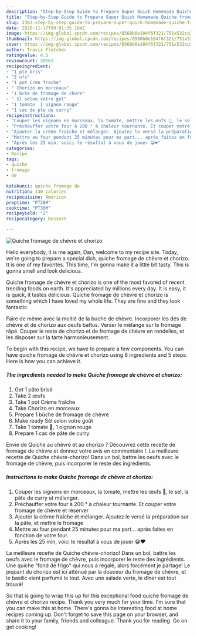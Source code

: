 ```yaml
---
description: "Step-by-Step Guide to Prepare Super Quick Homemade Quiche fromage de chèvre et chorizo"
title: "Step-by-Step Guide to Prepare Super Quick Homemade Quiche fromage de chèvre et chorizo"
slug: 2382-step-by-step-guide-to-prepare-super-quick-homemade-quiche-fromage-de-chevre-et-chorizo
date: 2020-11-17T09:01:35.104Z
image: https://img-global.cpcdn.com/recipes/8568b0e104f6f321/751x532cq70/quiche-fromage-de-chevre-et-chorizo-photo-principale-de-la-recette.jpg
thumbnail: https://img-global.cpcdn.com/recipes/8568b0e104f6f321/751x532cq70/quiche-fromage-de-chevre-et-chorizo-photo-principale-de-la-recette.jpg
cover: https://img-global.cpcdn.com/recipes/8568b0e104f6f321/751x532cq70/quiche-fromage-de-chevre-et-chorizo-photo-principale-de-la-recette.jpg
author: Travis Fletcher
ratingvalue: 4.5
reviewcount: 20561
recipeingredient:
- "1 pte bris"
- "2 ufs"
- "1 pot Crme frache"
- " Chorizo en morceaux"
- "1 bche de fromage de chvre"
- " Sl selon votre got"
- "1 tomate  1 oignon rouge"
- "1 cac de pte de curry"
recipeinstructions:
- "Couper les oignons en morceaux, la tomate, mettre les œufs 🥚, le sel, la pâte de curry et mélanger."
- "Préchauffer votre four à 200 ° à chaleur tournante. Et couper votre fromage de chèvre et réserver"
- "Ajouter la crème fraîche et mélanger. Ajoutez le versé la préparation sur la pâte, et mettre le fromage"
- "Mettre au four pendant 25 minutes pour ma part... après faites en fonction de votre four."
- "Après les 25 min, voici le résultat à vous de jouer 😁❤️"
categories:
- Recipe
tags:
- quiche
- fromage
- de

katakunci: quiche fromage de 
nutrition: 130 calories
recipecuisine: American
preptime: "PT28M"
cooktime: "PT30M"
recipeyield: "2"
recipecategory: Dessert

---
```



![Quiche fromage de chèvre et chorizo](https://img-global.cpcdn.com/recipes/8568b0e104f6f321/751x532cq70/quiche-fromage-de-chevre-et-chorizo-photo-principale-de-la-recette.jpg)

Hello everybody, it is me again, Dan, welcome to my recipe site. Today, we're going to prepare a special dish, quiche fromage de chèvre et chorizo. It is one of my favorites. This time, I'm gonna make it a little bit tasty. This is gonna smell and look delicious.

Quiche fromage de chèvre et chorizo is one of the most favored of recent trending foods on earth. It's appreciated by millions every day. It is easy, it is quick, it tastes delicious. Quiche fromage de chèvre et chorizo is something which I have loved my whole life. They are fine and they look fantastic.

Faire de même avec la moitié de la buche de chèvre. Incorporer les dés de chèvre et de chorizo aux oeufs battus. Verser le mélange sur le fromage râpé. Couper le reste de chorizo et de fromage de chèvre en rondelles, et les disposer sur la tarte harmonieusement.


To begin with this recipe, we have to prepare a few components. You can have quiche fromage de chèvre et chorizo using 8 ingredients and 5 steps. Here is how you can achieve it.

<!--inarticleads1-->

##### The ingredients needed to make Quiche fromage de chèvre et chorizo:

1. Get 1 pâte brisé
1. Take 2 œufs
1. Take 1 pot Crème fraîche
1. Take  Chorizo en morceaux
1. Prepare 1 bûche de fromage de chèvre
1. Make ready  Sèl selon votre goût
1. Take 1 tomate 🍅, 1 oignon rouge
1. Prepare 1 cac de pâte de curry


Envie de Quiche au chèvre et au chorizo ? Découvrez cette recette de fromage de chèvre et donnez votre avis en commentaire !. La meilleure recette de Quiche chèvre-chorizo! Dans un bol, battre les oeufs avec le fromage de chèvre, puis incorporer le reste des ingrédients. 

<!--inarticleads2-->

##### Instructions to make Quiche fromage de chèvre et chorizo:

1. Couper les oignons en morceaux, la tomate, mettre les œufs 🥚, le sel, la pâte de curry et mélanger.
1. Préchauffer votre four à 200 ° à chaleur tournante. Et couper votre fromage de chèvre et réserver
1. Ajouter la crème fraîche et mélanger. Ajoutez le versé la préparation sur la pâte, et mettre le fromage
1. Mettre au four pendant 25 minutes pour ma part... après faites en fonction de votre four.
1. Après les 25 min, voici le résultat à vous de jouer 😁❤️


La meilleure recette de Quiche chèvre-chorizo! Dans un bol, battre les oeufs avec le fromage de chèvre, puis incorporer le reste des ingrédients. Une quiche &#34;fond de frigo&#34; qui nous a régalé, alors forcément je partage! Le piquant du chorizo est ici atténué par la douceur du fromage de chèvre, et le basilic vient parfumé le tout. Avec une salade verte, le dîner est tout trouvé! 

So that is going to wrap this up for this exceptional food quiche fromage de chèvre et chorizo recipe. Thank you very much for your time. I'm sure that you can make this at home. There's gonna be interesting food at home recipes coming up. Don't forget to save this page on your browser, and share it to your family, friends and colleague. Thank you for reading. Go on get cooking!
